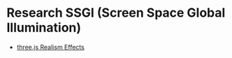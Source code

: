 # Research SSGI (Screen Space Global Illumination)

- [three.js Realism Effects](https://github.com/0beqz/realism-effects)
